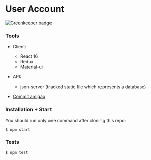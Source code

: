 # User Account

[![Greenkeeper badge](https://badges.greenkeeper.io/marcelorl/user-account.svg)](https://greenkeeper.io/)

### Tools

  - Client:
    - React 16
    - Redux
    - Material-ui
  - API:
    - json-server (tracked static file which represents a database)
    
  - [Commit amigão](https://github.com/BeeTech-global/bee-stylish/tree/master/commits)

### Installation + Start

You should run only one command after cloning this repo:

```$ npm start```

### Tests

```$ npm test```
